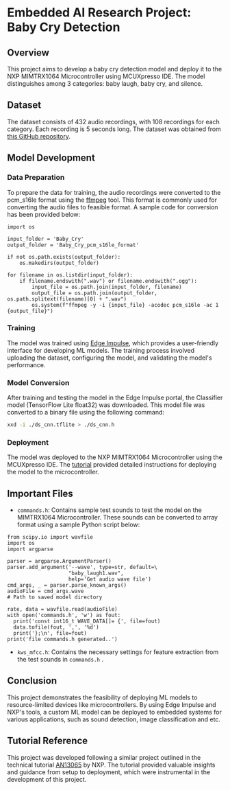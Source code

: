 # Embedded AI Research Project: Baby Cry Detection

## Overview

This project aims to develop a baby cry detection model and deploy it to the NXP MIMTRX1064 Microcontroller using MCUXpresso IDE. The model distinguishes among 3 categories: baby laugh, baby cry, and silence.

## Dataset

The dataset consists of 432 audio recordings, with 108 recordings for each category. Each recording is 5 seconds long. The dataset was obtained from [this GitHub repository](https://github.com/giulbia/baby_cry_detection/tree/master/data).

## Model Development

### Data Preparation

To prepare the data for training, the audio recordings were converted to the pcm_s16le format using the [ffmpeg](https://www.gyan.dev/ffmpeg/builds/) tool. This format is commonly used for converting the audio files to feasible format. A sample code for conversion has been provided below:

```
import os

input_folder = 'Baby_Cry'
output_folder = 'Baby_Cry_pcm_s16le_format'

if not os.path.exists(output_folder):
    os.makedirs(output_folder)

for filename in os.listdir(input_folder):
    if filename.endswith(".wav") or filename.endswith(".ogg"):
        input_file = os.path.join(input_folder, filename)
        output_file = os.path.join(output_folder, os.path.splitext(filename)[0] + ".wav")
        os.system(f"ffmpeg -y -i {input_file} -acodec pcm_s16le -ac 1 {output_file}")
```

### Training

The model was trained using [Edge Impulse](https://edgeimpulse.com/), which provides a user-friendly interface for developing ML models. The training process involved uploading the dataset, configuring the model, and validating the model's performance.

### Model Conversion

After training and testing the model in the Edge Impulse portal, the Classifier model (TensorFlow Lite float32) was downloaded. This model file was converted to a binary file using the following command:

```bash
xxd -i ./ds_cnn.tflite > ./ds_cnn.h
```

### Deployment

The model was deployed to the NXP MIMTRX1064 Microcontroller using the MCUXpresso IDE. The [tutorial](https://www.nxp.com/docs/en/application-note/AN13065_Rev0.pdf) provided detailed instructions for deploying the model to the microcontroller.

## Important Files

- `commands.h`: Contains sample test sounds to test the model on the MIMTRX1064 Microcontroller. These sounds can be converted to array format using a sample Python script below:
```
from scipy.io import wavfile
import os
import argparse

parser = argparse.ArgumentParser()
parser.add_argument('--wave', type=str, default=\
                    "baby_laugh1.wav",
                    help='Get audio wave file')
cmd_args, _ = parser.parse_known_args()
audioFile = cmd_args.wave
# Path to saved model directory

rate, data = wavfile.read(audioFile)
with open('commands.h', 'w') as fout:
  print('const int16_t WAVE_DATA[]= {', file=fout)
  data.tofile(fout, ',', '%d')
  print('};\n', file=fout)
print('file commands.h generated..')
```
- `kws_mfcc.h`: Contains the necessary settings for feature extraction from the test sounds in `commands.h` .

## Conclusion

This project demonstrates the feasibility of deploying ML models to resource-limited devices like microcontrollers. By using Edge Impulse and NXP's tools, a custom ML model can be deployed to embedded systems for various applications, such as sound detection, image classification and etc.

## Tutorial Reference

This project was developed following a similar project outlined in the technical tutorial [AN13065](https://www.nxp.com/docs/en/application-note/AN13065_Rev0.pdf) by NXP. The tutorial provided valuable insights and guidance from setup to deployment, which were instrumental in the development of this project.

